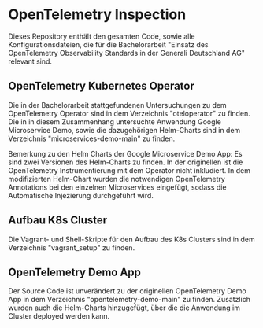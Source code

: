 # OpenTelemetry Inspection

Dieses Repository enthält den gesamten Code, sowie alle Konfigurationsdateien, die für die Bachelorarbeit "Einsatz des OpenTelemetry Observability Standards in der Generali Deutschland AG" relevant sind.

## OpenTelemetry Kubernetes Operator

Die in der Bachelorarbeit stattgefundenen Untersuchungen zu dem OpenTelemetry Operator sind in dem Verzeichnis "oteloperator" zu finden. Die in in diesem Zusammenhang
untersuchte Anwendung Google Microservice Demo, sowie die dazugehörigen Helm-Charts sind in dem Verzeichnis "microservices-demo-main" zu finden.

Bemerkung zu den Helm Charts der Google Microservice Demo App: Es sind zwei Versionen des Helm-Charts zu finden. In der originellen ist die OpenTelemetry
Instrumentierung mit dem Operator nicht inkludiert. In dem modifizierten Helm-Chart wurden die notwendigen OpenTelemetry Annotations bei den einzelnen Microservices
eingefügt, sodass die Automatische Injezierung durchgeführt wird.

## Aufbau K8s Cluster

Die Vagrant- und Shell-Skripte für den Aufbau des K8s Clusters sind in dem Verzeichnis "vagrant_setup" zu finden.

## OpenTelemetry Demo App

Der Source Code ist unverändert zu der originellen OpenTelemetry Demo App in dem Verzeichnis "opentelemetry-demo-main" zu finden.
Zusätzlich wurden auch die Helm-Charts hinzugefügt, über die die Anwendung im Cluster deployed werden kann.


